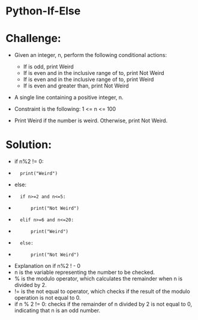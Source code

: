 # Python-If-Else

# Challenge:
- Given an integer, n, perform the following conditional actions:
  - If  is odd, print Weird
  - If  is even and in the inclusive range of  to, print Not Weird
  - If  is even and in the inclusive range of  to, print Weird
  - If  is even and greater than, print Not Weird

- A single line containing a positive integer, n. 

- Constraint is the following: 1 <= n <= 100

- Print Weird if the number is weird. Otherwise, print Not Weird.

# Solution:
- if n%2 != 0:
-       print("Weird")
-   else:
-       if n>=2 and n<=5:
-           print("Not Weird")
-       elif n>=6 and n<=20:
-           print("Weird")
-       else:
-           print("Not Weird")

- Explanation on if n%2 ! - 0
- n is the variable representing the number to be checked.
- % is the modulo operator, which calculates the remainder when n is divided by 2.
- != is the not equal to operator, which checks if the result of the modulo operation is not equal to 0.
- if n % 2 != 0: checks if the remainder of n divided by 2 is not equal to 0, indicating that n is an odd number.
